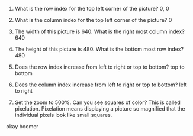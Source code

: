 1. What is the row index for the top left corner of the picture?
0, 0

2. What is the column index for the top left corner of the picture? 
0

3. The width of this picture is 640. What is the right most column index?
640

4. The height of this picture is 480. What is the bottom most row index?
480

5. Does the row index increase from left to right or top to bottom?
top to bottom

6. Does the column index increase from left to right or top to bottom?
left to right

7. Set the zoom to 500%. Can you see squares of color? This is called pixelation. Pixelation means displaying a picture so magnified that the individual pixels look like small squares.

okay boomer